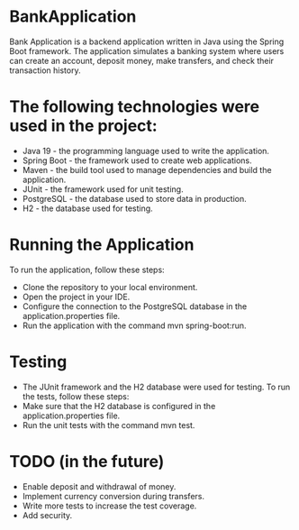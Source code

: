 # BankApplication
Bank Application is a backend application written in Java using the Spring Boot framework. The application simulates a banking system where users can create an account, deposit money, make transfers, and check their transaction history.

# The following technologies were used in the project:
- Java 19 - the programming language used to write the application.
- Spring Boot - the framework used to create web applications.
- Maven - the build tool used to manage dependencies and build the application.
- JUnit - the framework used for unit testing.
- PostgreSQL - the database used to store data in production.
- H2 - the database used for testing.

# Running the Application
To run the application, follow these steps:
- Clone the repository to your local environment.
- Open the project in your IDE.
- Configure the connection to the PostgreSQL database in the application.properties file.
- Run the application with the command mvn spring-boot:run.

# Testing
- The JUnit framework and the H2 database were used for testing. To run the tests, follow these steps:
- Make sure that the H2 database is configured in the application.properties file.
- Run the unit tests with the command mvn test.

# TODO (in the future)
- Enable deposit and withdrawal of money.
- Implement currency conversion during transfers.
- Write more tests to increase the test coverage.
- Add security.
